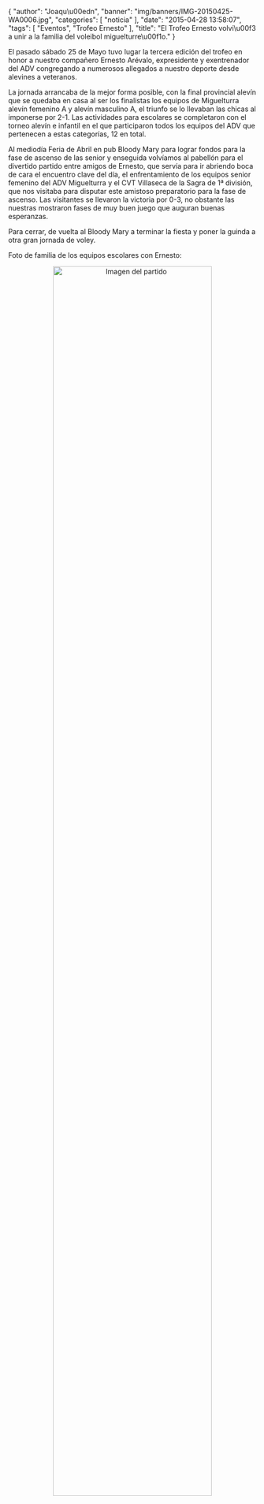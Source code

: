 {
  "author": "Joaqu\u00edn", 
  "banner": "img/banners/IMG-20150425-WA0006.jpg", 
  "categories": [
    "noticia"
  ], 
  "date": "2015-04-28 13:58:07", 
  "tags": [
    "Eventos", 
    "Trofeo Ernesto"
  ], 
  "title": "El Trofeo Ernesto volvi\u00f3 a unir a la familia del voleibol miguelturre\u00f1o."
}

El pasado sábado 25 de Mayo tuvo lugar la tercera edición del trofeo en honor a nuestro compañero Ernesto Arévalo, expresidente y exentrenador del ADV congregando a numerosos allegados a nuestro deporte desde alevines a veteranos.

La jornada arrancaba de la mejor forma posible, con la final provincial alevín que se quedaba en casa al ser los finalistas los equipos de Miguelturra alevín femenino A y alevín masculino A, el triunfo se lo llevaban las chicas al imponerse por 2-1. Las actividades para escolares se completaron con el torneo alevín e infantil en el que participaron todos los equipos del ADV que pertenecen a estas categorías, 12 en total.

Al mediodía Feria de Abril en pub Bloody Mary para lograr fondos para la fase de ascenso de las senior y enseguida volvíamos al pabellón para el divertido partido entre amigos de Ernesto, que servía para ir abriendo boca de cara el encuentro clave del día, el enfrentamiento de los equipos senior femenino del ADV Miguelturra y el CVT Villaseca de la Sagra de 1ª división, que nos visitaba para disputar este amistoso preparatorio para la fase de ascenso. Las visitantes se llevaron la victoria por 0-3, no obstante las nuestras mostraron fases de muy buen juego que auguran buenas esperanzas.

Para cerrar, de vuelta al Bloody Mary a terminar la fiesta y poner la guinda a otra gran jornada de voley.

Foto de familia de los equipos escolares con Ernesto:

<center>
<a target="_new" href="http://www.advmiguelturra.org/drupal/sites/default/files/IMG-20150425-WA0006.jpg"> 
<img alt="Imagen del partido" width="80%" align="center" src="http://www.advmiguelturra.org/drupal/sites/default/files/IMG-20150425-WA0006.jpg"/> </a> </center>


